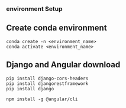 ### environment Setup 


## Create conda environment
```
conda create -n <environment_name>
conda activate <environment_name>
```

## Django and Angular download

```
pip install django-cors-headers 
pip install djangorestframework
pip install django

npm install -g @angular/cli
```
